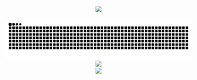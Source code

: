 <div align="center">

  <!-- dynamic typing effect 动态打字效果 -->
  <div>
      <img src="https://readme-typing-svg.demolab.com?font=Fira+Code&pause=1000&width=435&lines=console.log(%22Hello%2C%20World%22);Happy Every Day!&center=true&size=27" />
  </div>
  <!-- for beauty 留个空行好看点 -->
  <div>&nbsp;</div>
  
  <!-- Snake Code Contribution Map 贪吃蛇代码贡献图 -->
  <picture>
    <source media="(prefers-color-scheme: dark)" srcset="https://raw.githubusercontent.com/Peng-Rao/Peng-Rao/output/github-snake-dark.svg" />
    <source media="(prefers-color-scheme: light)" srcset="https://raw.githubusercontent.com/Peng-Rao/Peng-Rao/output/github-snake.svg" />
    <img alt="github-snake" src="https://raw.githubusercontent.com/Peng-Rao/Peng-Rao/output/github-snake.svg" />
  </picture>

</div>
<div align="center"> <img height="137px" src="https://github-readme-stats.vercel.app/api?username=Peng-Rao&hide_title=true&hide_border=true&show_icons=trueline_height=21&text_color=000&icon_color=000&bg_color=0,ea6161,ffc64d,fffc4d,52fa5a&theme=graywhite" /> </div>
<div align="center"> <img src="https://github-readme-stats.vercel.app/api/top-langs/?username=Peng-Rao&hide_title=true&hide_border=true&layout=compact&langs_count=6&text_color=000&icon_color=fff&bg_color=0,52fa5a,4dfcff,c64dff&theme=graywhite" /> </div>
